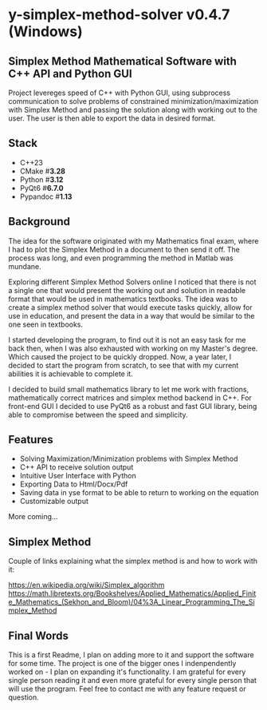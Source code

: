 <!--
{
  "meta":
  {
    "type": "PCSoftware",
    "ready": true,
    "version": "0.4.7",
    "main":
    [
      "Python",
      "CPP"
    ],
    "tags":
    [
      "PyQt6", 
      "API",
      "Subprocess",
      "Mathematics",
      "GUI",
      "Optimization",
      "Simplex",
      "Algorithms",
      "Education",
      "FullStack",
    ],
    "satisfaction": "8",
    "difficulty": "7",
    "challenge": "7",
    "complexity": "8"
  }
}
-->

# y-simplex-method-solver v0.4.7 (Windows)

## Simplex Method Mathematical Software with C++ API and Python GUI

Project levereges speed of C++ with Python GUI, using subprocess communication to solve problems of constrained minimization/maximization with Simplex Method and passing the solution along with working out to the user. The user is then able to export the data in desired format.

## Stack

- C++23
- CMake #**3.28**
- Python #**3.12**
- PyQt6 #**6.7.0**
- Pypandoc #**1.13**

## Background

The idea for the software originated with my Mathematics final exam, where I had to plot the Simplex Method in a document to then send it off. The process was long, and even programming the method in Matlab was mundane.

Exploring different Simplex Method Solvers online I noticed that there is not a single one that would present the working out and solution in readable format that would be used in mathematics textbooks. The idea was to create a simplex method solver that would execute tasks quickly, allow for use in education, and present the data in a way that would be similar to the one seen in textbooks.

I started developing the program, to find out it is not an easy task for me back then, when I was also exhausted with working on my Master's degree. Which caused the project to be quickly dropped. Now, a year later, I decided to start the program from scratch, to see that with my current abilities it is achievable to complete it.

I decided to build small mathematics library to let me work with fractions, mathematically correct matrices and simplex method backend in C++. For front-end GUI I decided to use PyQt6 as a robust and fast GUI library, being able to compromise between the speed and simplicity.

## Features

- Solving Maximization/Minimization problems with Simplex Method
- C++ API to receive solution output
- Intuitive User Interface with Python
- Exporting Data to Html/Docx/Pdf
- Saving data in yse format to be able to return to working on the equation
- Customizable output

More coming...

## Simplex Method

Couple of links explaining what the simplex method is and how to work with it:

https://en.wikipedia.org/wiki/Simplex_algorithm
https://math.libretexts.org/Bookshelves/Applied_Mathematics/Applied_Finite_Mathematics_(Sekhon_and_Bloom)/04%3A_Linear_Programming_The_Simplex_Method

## Final Words

This is a first Readme, I plan on adding more to it and support the software for some time.
The project is one of the bigger ones I indenpendently worked on - I plan on expanding it's functionality. I am grateful for every single person reading it and even more grateful for every single person that will use the program. Feel free to contact me with any feature request or question.